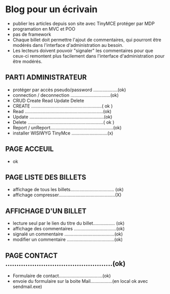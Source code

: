 <h1>Blog pour un écrivain</h1>
<ul>  
    <li>publier les articles depuis son site avec TinyMCE protéger par MDP</li>
    <li>programation en MVC et POO</li>
    <li>pas de framework</li>
    <li>Chaque billet doit permettre l'ajout de commentaires, qui pourront être modérés dans l'interface d'administration au besoin.</li> 
    <li>Les lecteurs doivent pouvoir "signaler" les commentaires pour que ceux-ci remontent plus facilement dans l'interface d'administration pour être modérés.</li> 
</ul>

<h2>PARTI ADMINISTRATEUR</h2>
<ul>
    <li>protéger par accès pseudo/password …................(ok)</li>
    <li>connection / deconnection …............................(ok)</li>
    <li>CRUD Create Read Update Delete</li> 
    <li>CREATE …....................................................( ok )</li>
    <li>Read …..........................................................(ok)</li>
    <li>Update ….......................................................(ok)</li>
    <li>Delete …........................................................( ok )</li>
    <li>Report / unReport.................................................(ok)</li>
    <li>installer WISIWYG TinyMce ….........................(x)</li>
</ul>

<h2>PAGE ACCEUIL</h2>
<ul>
    <li>ok</li>
</ul>

<h2>PAGE LISTE DES BILLETS</h2>
<ul>
    <li>affichage de tous les billets.................................. (ok)</li>
    <li>affichage compresser............................................(X)</li>
</ul>

<h2>AFFICHAGE D'UN BILLET</h2>
<ul>
    <li>lecture seul par le lien du titre du billet................. (ok)</li>
    <li>affichage des commentaires …..............................(ok)</li>
    <li>signalé un commentaire …....................................(ok)</li>
    <li>modifier un commentaire …..................................(ok)</li>
</ul>

<h2>PAGE CONTACT ….............................................(ok)</h2>
<ul>    
    <li>Formulaire de contact..................................(ok)</li>
    <li>envoie du formulaire sur la boite Mail.................(en local ok avec sendmail.exe)</li>
</ul>